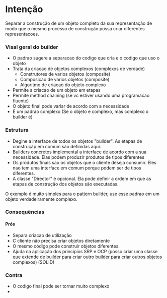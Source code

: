 # Intenção

Separar a construção de um objeto completo da sua representação de modo que o mesmo processo de construção possa criar diferentes representacoes.

### Visal geral do builder

- O padrao sugere a separacao do codigo que cria e o codigo que uso o objeto
- Trata da criacao de objetos complexos (complexos de verdade)
    - Construtores de varios objetos (composite)
    - Composicao de varios objetos (composite)
    - Algoritmo de criacao do objeto complexo
- Permite a criacao de um objeto em etapas
- Permite method chaining (se vc estiver usando uma programacao fluente)
- O objeto final pode variar de acordo com a necessidade
- É um padrao complexo (Se o objeto e complexo, mas complexo o builder é)

### Estrutura

- Degine a interface de todos os objetos "builder". As etapas de construçãp em comum são definidas aqui.
- Builders concretos implemental a interface de acordo com a sua necessidade. Elas podem produzir produtos de tipos diferentes
- Os produtos finais sao os objetos que o cliente deseja consumir. Eles nao tem uma interface em comum porque podem ser de tipos diferentes.
- A classe "Director" é opcional. Ela pode definir a ordem em que as etapas de construção dos objetos são executadas.

O exemplo é muito simples para o pattern builder, use esse padrao em um objeto verdadeiramente complexo.

### Consequências 

#### Prós
- Separa criacao de utilização
- C cliente não precisa criar objetos diretamente 
- O mesmo código pode construir objetos diferentes.
- Ajuda na aplicação dos principios SRP e OCP (posso criar uma classe que extende de builder para criar outro builder para criar outros objetos complexos) (SOLID)

### Contra

- O codigo final pode ser tornar muito complexo
- 